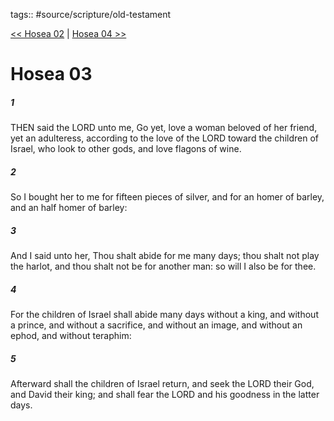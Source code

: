 tags:: #source/scripture/old-testament

[<< Hosea 02](/old-testament/28_Hosea/Hosea_02.md) | [Hosea 04 >>](/old-testament/28_Hosea/Hosea_04.md)

# Hosea 03

##### 1

THEN said the LORD unto me, Go yet, love a woman beloved of her friend, yet an adulteress, according to the love of the LORD toward the children of Israel, who look to other gods, and love flagons of wine.

##### 2

So I bought her to me for fifteen pieces of silver, and for an homer of barley, and an half homer of barley:

##### 3

And I said unto her, Thou shalt abide for me many days; thou shalt not play the harlot, and thou shalt not be for another man: so will I also be for thee.

##### 4

For the children of Israel shall abide many days without a king, and without a prince, and without a sacrifice, and without an image, and without an ephod, and without teraphim:

##### 5

Afterward shall the children of Israel return, and seek the LORD their God, and David their king; and shall fear the LORD and his goodness in the latter days.
